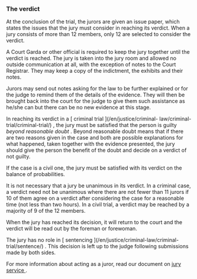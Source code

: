 ###  The verdict

At the conclusion of the trial, the jurors are given an issue paper, which
states the issues that the jury must consider in reaching its verdict. When a
jury consists of more than 12 members, only 12 are selected to consider the
verdict.

A Court Garda or other official is required to keep the jury together until
the verdict is reached. The jury is taken into the jury room and allowed no
outside communication at all, with the exception of notes to the Court
Registrar. They may keep a copy of the indictment, the exhibits and their
notes.

Jurors may send out notes asking for the law to be further explained or for
the judge to remind them of the details of the evidence. They will then be
brought back into the court for the judge to give them such assistance as
he/she can but there can be no new evidence at this stage.

In reaching its verdict in a [ criminal trial ](/en/justice/criminal-
law/criminal-trial/criminal-trial/) , the jury must be satisfied that the
person is guilty _beyond reasonable doubt_ . Beyond reasonable doubt means
that if there are two reasons given in the case and both are possible
explanations for what happened, taken together with the evidence presented,
the jury should give the person the benefit of the doubt and decide on a
verdict of not guilty.

If the case is a civil one, the jury must be satisfied with its verdict on the
balance of probabilities.

It is not necessary that a jury be unanimous in its verdict. In a criminal
case, a verdict need not be unanimous where there are not fewer than 11 jurors
if 10 of them agree on a verdict after considering the case for a reasonable
time (not less than two hours). In a civil trial, a verdict may be reached by
a majority of 9 of the 12 members.

When the jury has reached its decision, it will return to the court and the
verdict will be read out by the foreman or forewoman.

The jury has no role in [ sentencing ](/en/justice/criminal-law/criminal-
trial/sentence/) . This decision is left up to the judge following submissions
made by both sides.

For more information about acting as a juror, read our document on [ jury
service ](/en/justice/courtroom/jury-service/) .
